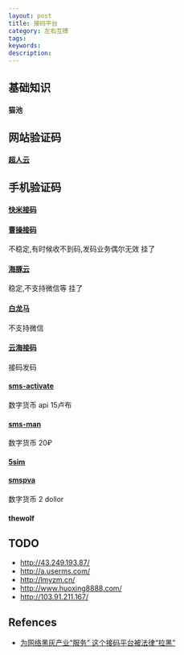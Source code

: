 ```yaml
---
layout: post
title: 接码平台
category: 左右互搏
tags: 
keywords: 
description: 
---
```



## 基础知识

#### 猫池

## 网站验证码

#### [超人云](http://www.chaorendama.com/)


## 手机验证码

#### [快米接码](http://kmiyz.com/)


#### [曹操接码](http://www.caocaojm.com/login.aspx)

不稳定,有时候收不到码,发码业务偶尔无效
挂了

#### [海豚云](http://api.haitunpt.com/)

稳定,不支持微信等
挂了

#### [白龙马](http://bailongma.pro/)

不支持微信

#### [云海接码](http://www.uasea.cn/)

接码发码




#### [sms-activate](https://sms-activate.org/api2)

数字货币
api
15卢布

#### [sms-man](https://sms-man.com/)


数字货币
20₽

#### [5sim](https://5sim.net/)


#### [smspva](https://smspva.com/)


数字货币
2 dollor

#### thewolf

## TODO 

* <http://43.249.193.87/>
* <http://a.userms.com/>
* <http://lmyzm.cn/>
* <http://www.huoxing8888.com/>
* <http://103.91.211.167/>

## Refences

* [为网络黑灰产业“服务” 这个接码平台被法律“拉黑”](http://news.china.com.cn/2021-05/27/content_77530875.htm)